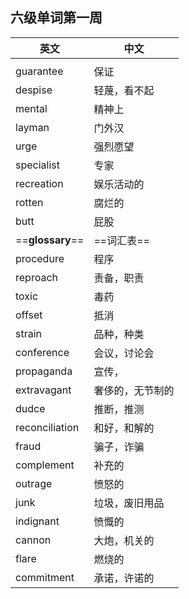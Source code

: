 ## 六级单词第一周

| 英文             | 中文             |
| ---------------- | ---------------- |
|                  |                  |
| guarantee        | 保证             |
| despise          | 轻蔑，看不起     |
| mental           | 精神上           |
| layman           | 门外汉           |
| urge             | 强烈愿望         |
| specialist       | 专家             |
| recreation       | 娱乐活动的       |
| rotten           | 腐烂的           |
| butt             | 屁股             |
| ==**glossary**== | ==词汇表==       |
| procedure        | 程序             |
| reproach         | 责备，职责       |
| toxic            | 毒药             |
| offset           | 抵消             |
| strain           | 品种，种类       |
| conference       | 会议，讨论会     |
| propaganda       | 宣传，           |
| extravagant      | 奢侈的，无节制的 |
| dudce            | 推断，推测       |
| reconciliation   | 和好，和解的     |
| fraud            | 骗子，诈骗       |
| complement       | 补充的           |
| outrage          | 愤怒的           |
| junk             | 垃圾，废旧用品   |
| indignant        | 愤慨的           |
| cannon           | 大炮，机关的     |
| flare            | 燃烧的           |
| commitment       | 承诺，许诺的     |









